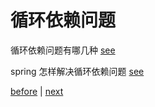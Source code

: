 # 循环依赖问题  

循环依赖问题有哪几种 [see](6/1.md)  

spring 怎样解决循环依赖问题 [see](6/2.md)  

[before](5.md) | [next](7.md)  